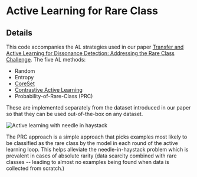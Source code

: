 # Active Learning for Rare Class
## Details

This code accompanies the AL strategies used in our paper [Transfer and Active Learning for Dissonance Detection: Addressing the Rare Class Challenge](https://arxiv.org/abs/2305.02459). The five AL methods: 

* Random
* Entropy
* [CoreSet](https://arxiv.org/abs/1708.00489v4)
* [Contrastive Active Learning](https://aclanthology.org/2021.emnlp-main.51/)
* Probability-of-Rare-Class (PRC)

These are implemented separately from the dataset introduced in our paper so that they can be used out-of-the-box on any dataset.

![Active learning with needle in haystack](./images/something.png)

The PRC approach is a simple approach that picks examples most likely to be classified as the rare class by the model in each round of the active learning loop. This helps alleviate the needle-in-haystack problem which is prevalent in cases of absolute rarity (data scarcity combined with rare classes -- leading to almost no examples being found when data is collected from scratch.)

